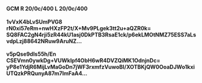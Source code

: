 #### GCM R 20/0c/400 L 20/0c/400
**1vVxK4bLvSUmPVG8**<br/>**rN0xi57eRm+nwHXzFP2t/X+Mv9PLgek3tt2u+aQZR0k=**<br/>**SQ8FAC2gN4rji5zR44kU1asj0DkPTB3RsaE1ck/p6ekLMOtNMZ75ESS7aLsvdpLzj88642NRuw9AruNZ...**<br/><br/>
**v5pQse9dIs55h/En**<br/>**CSEVmn0ywkDg+VUWkIpf4ObH6wR4DVZQiMK1OdnjnDc=**<br/>**yP8e1YdjR6MijLvMaGoDn7jWF3rxmfzVuwoBI/XOTBKjQW0OoaDJWo1kxiUTQzkPRQunyA87m7lmFaA4...**